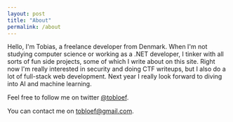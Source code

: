 ```yaml
---
layout: post
title: "About"
permalink: /about
---
```


Hello, I'm Tobias, a freelance developer from Denmark. When I'm not studying computer science or working as a .NET developer, I tinker with all sorts of fun side projects, some of which I write about on this site. Right now I'm really interested in security and doing CTF writeups, but I also do a lot of full-stack web development. Next year I really look forward to diving into AI and machine learning.

Feel free to follow me on twitter [@tobloef](https://www.twitter.com/tobloef).

You can contact me on [tobloef@gmail.com](tobloef@gmail.com).